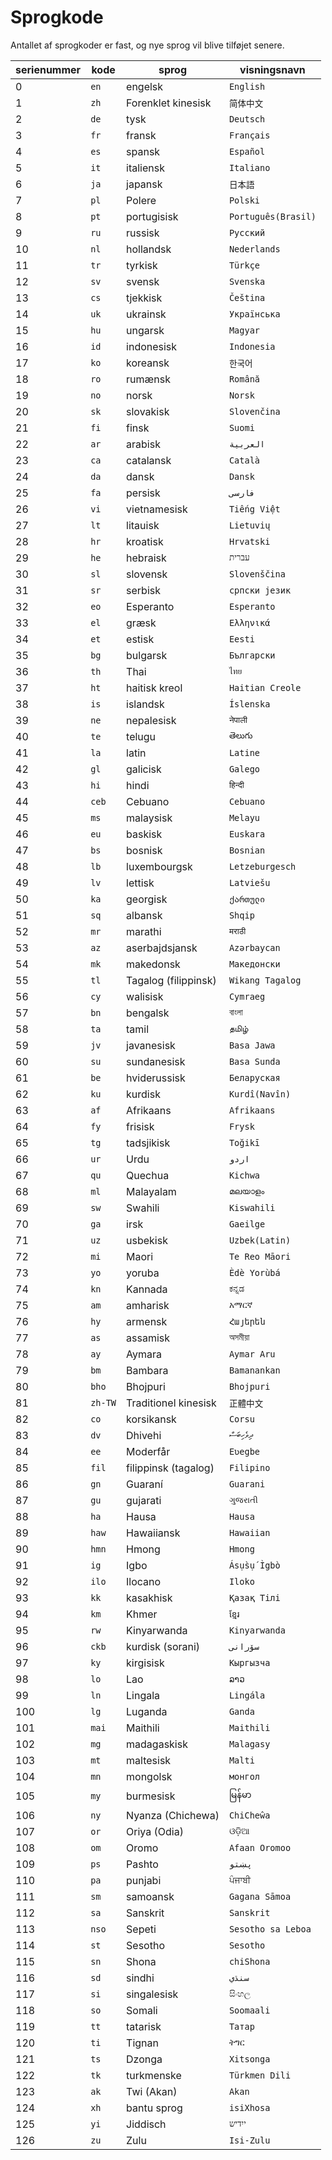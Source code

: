 # Sprogkode

Antallet af sprogkoder er fast, og nye sprog vil blive tilføjet senere.

| serienummer | kode | sprog | visningsnavn |
| - | - | - | - |
| 0 | `en` | engelsk | `English` |
| 1 | `zh` | Forenklet kinesisk | `简体中文` |
| 2 | `de` | tysk | `Deutsch` |
| 3 | `fr` | fransk | `Français` |
| 4 | `es` | spansk | `Español` |
| 5 | `it` | italiensk | `Italiano` |
| 6 | `ja` | japansk | `日本語` |
| 7 | `pl` | Polere | `Polski` |
| 8 | `pt` | portugisisk | `Português(Brasil)` |
| 9 | `ru` | russisk | `Русский` |
| 10 | `nl` | hollandsk | `Nederlands` |
| 11 | `tr` | tyrkisk | `Türkçe` |
| 12 | `sv` | svensk | `Svenska` |
| 13 | `cs` | tjekkisk | `Čeština` |
| 14 | `uk` | ukrainsk | `Українська` |
| 15 | `hu` | ungarsk | `Magyar` |
| 16 | `id` | indonesisk | `Indonesia` |
| 17 | `ko` | koreansk | `한국어` |
| 18 | `ro` | rumænsk | `Română` |
| 19 | `no` | norsk | `Norsk` |
| 20 | `sk` | slovakisk | `Slovenčina` |
| 21 | `fi` | finsk | `Suomi` |
| 22 | `ar` | arabisk | `العربية` |
| 23 | `ca` | catalansk | `Català` |
| 24 | `da` | dansk | `Dansk` |
| 25 | `fa` | persisk | `فارسی` |
| 26 | `vi` | vietnamesisk | `Tiếng Việt` |
| 27 | `lt` | litauisk | `Lietuvių` |
| 28 | `hr` | kroatisk | `Hrvatski` |
| 29 | `he` | hebraisk | `עברית` |
| 30 | `sl` | slovensk | `Slovenščina` |
| 31 | `sr` | serbisk | `српски језик` |
| 32 | `eo` | Esperanto | `Esperanto` |
| 33 | `el` | græsk | `Ελληνικά` |
| 34 | `et` | estisk | `Eesti` |
| 35 | `bg` | bulgarsk | `Български` |
| 36 | `th` | Thai | `ไทย` |
| 37 | `ht` | haitisk kreol | `Haitian Creole` |
| 38 | `is` | islandsk | `Íslenska` |
| 39 | `ne` | nepalesisk | `नेपाली` |
| 40 | `te` | telugu | `తెలుగు` |
| 41 | `la` | latin | `Latine` |
| 42 | `gl` | galicisk | `Galego` |
| 43 | `hi` | hindi | `हिन्दी` |
| 44 | `ceb` | Cebuano | `Cebuano` |
| 45 | `ms` | malaysisk | `Melayu` |
| 46 | `eu` | baskisk | `Euskara` |
| 47 | `bs` | bosnisk | `Bosnian` |
| 48 | `lb` | luxembourgsk | `Letzeburgesch` |
| 49 | `lv` | lettisk | `Latviešu` |
| 50 | `ka` | georgisk | `ქართული` |
| 51 | `sq` | albansk | `Shqip` |
| 52 | `mr` | marathi | `मराठी` |
| 53 | `az` | aserbajdsjansk | `Azərbaycan` |
| 54 | `mk` | makedonsk | `Македонски` |
| 55 | `tl` | Tagalog (filippinsk) | `Wikang Tagalog` |
| 56 | `cy` | walisisk | `Cymraeg` |
| 57 | `bn` | bengalsk | `বাংলা` |
| 58 | `ta` | tamil | `தமிழ்` |
| 59 | `jv` | javanesisk | `Basa Jawa` |
| 60 | `su` | sundanesisk | `Basa Sunda` |
| 61 | `be` | hviderussisk | `Беларуская` |
| 62 | `ku` | kurdisk | `Kurdî(Navîn)` |
| 63 | `af` | Afrikaans | `Afrikaans` |
| 64 | `fy` | frisisk | `Frysk` |
| 65 | `tg` | tadsjikisk | `Toğikī` |
| 66 | `ur` | Urdu | `اردو` |
| 67 | `qu` | Quechua | `Kichwa` |
| 68 | `ml` | Malayalam | `മലയാളം` |
| 69 | `sw` | Swahili | `Kiswahili` |
| 70 | `ga` | irsk | `Gaeilge` |
| 71 | `uz` | usbekisk | `Uzbek(Latin)` |
| 72 | `mi` | Maori | `Te Reo Māori` |
| 73 | `yo` | yoruba | `Èdè Yorùbá` |
| 74 | `kn` | Kannada | `ಕನ್ನಡ` |
| 75 | `am` | amharisk | `አማርኛ` |
| 76 | `hy` | armensk | `Հայերեն` |
| 77 | `as` | assamisk | `অসমীয়া` |
| 78 | `ay` | Aymara | `Aymar Aru` |
| 79 | `bm` | Bambara | `Bamanankan` |
| 80 | `bho` | Bhojpuri | `Bhojpuri` |
| 81 | `zh-TW` | Traditionel kinesisk | `正體中文` |
| 82 | `co` | korsikansk | `Corsu` |
| 83 | `dv` | Dhivehi | `ދިވެހިބަސް` |
| 84 | `ee` | Moderfår | `Eʋegbe` |
| 85 | `fil` | filippinsk (tagalog) | `Filipino` |
| 86 | `gn` | Guaraní | `Guarani` |
| 87 | `gu` | gujarati | `ગુજરાતી` |
| 88 | `ha` | Hausa | `Hausa` |
| 89 | `haw` | Hawaiiansk | `Hawaiian` |
| 90 | `hmn` | Hmong | `Hmong` |
| 91 | `ig` | Igbo | `Ásụ̀sụ́ Ìgbò` |
| 92 | `ilo` | Ilocano | `Iloko` |
| 93 | `kk` | kasakhisk | `Қазақ Тілі` |
| 94 | `km` | Khmer | `ខ្មែរ` |
| 95 | `rw` | Kinyarwanda | `Kinyarwanda` |
| 96 | `ckb` | kurdisk (sorani) | `سۆرانی` |
| 97 | `ky` | kirgisisk | `Кыргызча` |
| 98 | `lo` | Lao | `ລາວ` |
| 99 | `ln` | Lingala | `Lingála` |
| 100 | `lg` | Luganda | `Ganda` |
| 101 | `mai` | Maithili | `Maithili` |
| 102 | `mg` | madagaskisk | `Malagasy` |
| 103 | `mt` | maltesisk | `Malti` |
| 104 | `mn` | mongolsk | `монгол` |
| 105 | `my` | burmesisk | `မြန်မာ` |
| 106 | `ny` | Nyanza (Chichewa) | `ChiCheŵa` |
| 107 | `or` | Oriya (Odia) | `ଓଡ଼ିଆ` |
| 108 | `om` | Oromo | `Afaan Oromoo` |
| 109 | `ps` | Pashto | `پښتو` |
| 110 | `pa` | punjabi | `ਪੰਜਾਬੀ` |
| 111 | `sm` | samoansk | `Gagana Sāmoa` |
| 112 | `sa` | Sanskrit | `Sanskrit` |
| 113 | `nso` | Sepeti | `Sesotho sa Leboa` |
| 114 | `st` | Sesotho | `Sesotho` |
| 115 | `sn` | Shona | `chiShona` |
| 116 | `sd` | sindhi | `سنڌي` |
| 117 | `si` | singalesisk | `සිංහල` |
| 118 | `so` | Somali | `Soomaali` |
| 119 | `tt` | tatarisk | `Татар` |
| 120 | `ti` | Tignan | `ትግር` |
| 121 | `ts` | Dzonga | `Xitsonga` |
| 122 | `tk` | turkmenske | `Türkmen Dili` |
| 123 | `ak` | Twi (Akan) | `Akan` |
| 124 | `xh` | bantu sprog | `isiXhosa` |
| 125 | `yi` | Jiddisch | `ייִדיש` |
| 126 | `zu` | Zulu | `Isi-Zulu` |